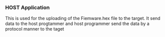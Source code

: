 ### HOST Application
This is used for the uploading of the Fiemware.hex file to the target.
It send data to the host progtammer and host programmer send the data by a protocol manner to the taget
